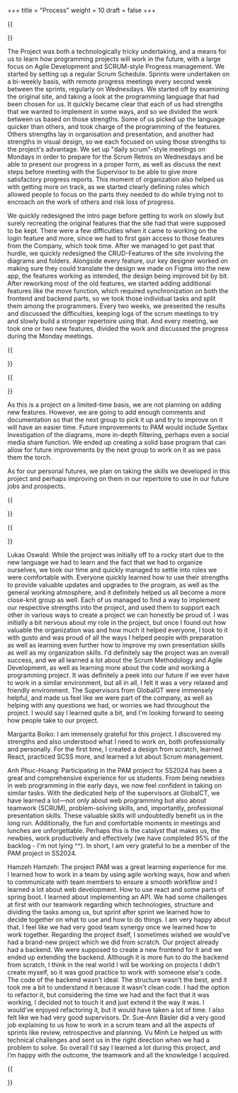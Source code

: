 +++
title = "Process"
weight = 10
draft = false
+++

{{<section title="Process">}}

The Project was both a technologically tricky undertaking, and a means for us to learn how programming projects will work in the future, with a large focus on Agile Development and SCRUM-style Progress management.
We started by setting up a regular Scrum Schedule. Sprints were undertaken on a bi-weekly basis, with remote progress meetings every second week between the sprints, regularly on Wednesdays.
We started off by examining the original site, and taking a look at the programming language that had been chosen for us. It quickly became clear that each of us had strengths that we wanted to implement in some ways,
and so we divided the work between us based on those strengths. Some of us picked up the language quicker than others, and took charge of the programming of the features. Others strengths lay in organisation and presentation, and another had strengths in visual design,
so we each focused on using those strengths to the project's advantage. We set up "daily scrum"-style meetings on Mondays in order to prepare for the Scrum Retros on Wednesdays and be able to present our progress in a proper form, as well as discuss the next steps before meeting with the Supervisor to be able to give more satisfactory progress reports.
This moment of organization also helped us with getting more on track, as we started clearly defining roles which allowed people to focus on the parts they needed to do while trying not to encroach on the work of others and risk loss of progress.

We quickly redesigned the intro page before getting to work on slowly but surely recreating the original features that the site had that were supposed to be kept. There were a few difficulties when it came to working on the login feature and more, since we had to first gain access to those features from the Company, which took time.
After we managed to get past that hurdle, we quickly redesigned the CRUD-Features of the site involving the diagrams and folders. Alongside every feature, our key designer worked on making sure they could translate the design we made on Figma into the new app, the features working as intended, the design being improved bit by bit.
After reworking most of the old features, we started adding additional features like the move function, which required synchronization on both the frontend and backend parts, so we took those individual tasks and split them among the programmers. 
Every two weeks, we presented the results and discussed the difficulties, keeping logs of the scrum meetings to try and slowly build a stronger repertoire using that. And every meeting, we took one or two new features, divided the work and discussed the progress during the Monday meetings.



{{</section>}}

{{<section title="Future">}}

As this is a project on a limited-time basis, we are not planning on adding new features. However, we are going to add enough comments and documentation so that the next group to pick it up and try to improve on it will have an easier time. Future improvements to PAM would include Syntax Investigation of the diagrams, more in-depth filtering, perhaps even a social media share function. We ended up creating a solid base program that can allow for future improvements by the next group to work on it as we pass them the torch.

As for our personal futures, we plan on taking the skills we developed in this project and perhaps improving on them in our repertoire to use in our future jobs and prospects.


{{</section>}}

{{<section title="Personal Reflections">}}

Lukas Oswald: While the project was initially off to a rocky start due to the new language we had to learn and the fact that we had to organize ourselves, we took our time and quickly managed to settle into roles we were comfortable with. Everyone quickly learned how to use their strengths to provide valuable updates and upgrades to the program, as well as the general working atmosphere, and it definitely helped us all become a more close-knit group as well.
Each of us managed to find a way to implement our respective strengths into the project, and used them to support each other in various ways to create a project we can honestly be proud of. I was initially a bit nervous about my role in the project, but once I found out how valuable the organization was and how much it helped everyone, I took to it with gusto and was proud of all the ways I helped people with preparation as well as learning even further how to improve my own presentation skills as well as my organization skills.
I'd definitely say the project was an overall success, and we all learned a lot about the Scrum Methodology and Agile Development, as well as learning more about the code and working a programming project. It was definitely a peek into our future if we ever have to work in a similar environment, but all in all, I felt it was a very relaxed and friendly environment. The Supervisors from GlobalGT were immensely helpful, and made us feel like we were part of the company, as well as helping with any questions we had, or worries we had throughout the project.
I would say I learned quite a bit, and I'm looking forward to seeing how people take to our project.

Margarita Boiko: I am immensely grateful for this project. I discovered my strengths and also understood what I need to work on, both professionally and personally. For the first time, I created a design from scratch, learned React, practiced SCSS more, and learned a lot about Scrum management.

Anh Phuc-Hoang: Participating in the PAM project for SS2024 has been a great and comprehensive experience for us students. From being newbies in web programming in the early days, we now feel confident in taking on similar tasks. With the dedicated help of the supervisors at GlobalCT, we have learned a lot—not only about web programming but also about teamwork (SCRUM), problem-solving skills, and, importantly, professional presentation skills. These valuable skills will undoubtedly benefit us in the long run.
Additionally, the fun and comfortable moments in meetings and lunches are unforgettable. Perhaps this is the catalyst that makes us, the newbies, work productively and effectively (we have completed 95% of the backlog - I'm not lying ^^).
In short, I am very grateful to be a member of the PAM project in SS2024.

Hamzeh Hamzeh: The project PAM was a great learning experience for me. I learned how to work in a team by using agile working ways, how and when to communicate with team members to ensure a smooth workflow and I learned a lot about web development. How to use react and some parts of spring boot. I learned about implementing an API.
We had some challenges at first with our teamwork regarding which technologies, structure and dividing the tasks among us, but sprint after sprint we learned how to decide together on what to use and how to do things. I am very happy about that. I feel like we had very good team synergy once we learned how to work together.
Regarding the project itself, I sometimes wished we would’ve had a brand-new project which we did from scratch. Our project already had a backend. We were supposed to create a new frontend for it and we ended up extending the backend. Although it is more fun to do the backend from scratch, I think in the real world I will be working on projects I didn't create myself, so it was good practice to work with someone else's code. The code of the backend wasn't ideal. The structure wasn't the best, and it took me a bit to understand it because it wasn't clean code. I had the option to refactor it, but considering the time we had and the fact that it was working, I decided not to touch it and just extend it the way it was. I would’ve enjoyed refactoring it, but it would have taken a lot of time.
I also felt like we had very good supervisors. Dr. Sue-Ann Bäsler did a very good job explaining to us how to work in a scrum team and all the aspects of sprints like review, retrospective and planning. Vu Minh Le helped us with technical challenges and sent us in the right direction when we had a problem to solve.
So overall I'd say I learned a lot during this project, and I’m happy with the outcome, the teamwork and all the knowledge I acquired.

{{</section>}}